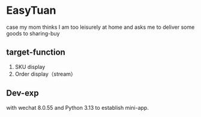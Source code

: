 # EasyTuan
case my mom thinks I am too leisurely at home and asks me to deliver some goods to sharing-buy

## target-function
1. SKU display
2. Order display（stream）

## Dev-exp
with wechat 8.0.55 and Python 3.13 to establish mini-app.
